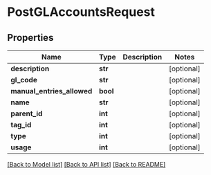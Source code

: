 # PostGLAccountsRequest

## Properties
Name | Type | Description | Notes
------------ | ------------- | ------------- | -------------
**description** | **str** |  | [optional] 
**gl_code** | **str** |  | [optional] 
**manual_entries_allowed** | **bool** |  | [optional] 
**name** | **str** |  | [optional] 
**parent_id** | **int** |  | [optional] 
**tag_id** | **int** |  | [optional] 
**type** | **int** |  | [optional] 
**usage** | **int** |  | [optional] 

[[Back to Model list]](../README.md#documentation-for-models) [[Back to API list]](../README.md#documentation-for-api-endpoints) [[Back to README]](../README.md)

